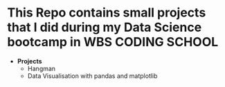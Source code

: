 # This Repo contains small projects that I did during my Data Science bootcamp in WBS CODING SCHOOL

- **Projects**
  - Hangman
  - Data Visualisation with pandas and matplotlib
